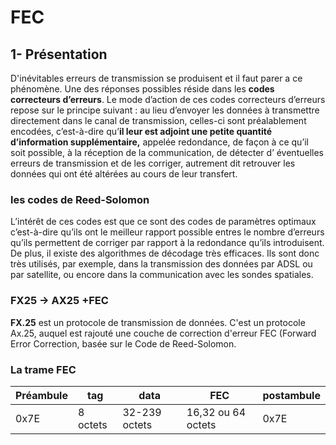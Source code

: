 ﻿# FEC 

## 1- Présentation

D'inévitables erreurs de transmission  se  produisent   et  il  faut  parer  a  ce  phénomène.  Une  des  réponses possibles réside dans les **codes correcteurs d’erreurs**.
Le mode d’action de ces codes correcteurs d’erreurs repose sur le principe  suivant : au lieu d’envoyer les données à transmettre directement dans le canal  de transmission, celles-ci sont préalablement encodées, c’est-à-dire qu’**il leur  est adjoint une petite quantité d’information supplémentaire,** appelée redondance, de façon à ce qu’il soit possible, à la réception de la communication,  de  détecter  d’ éventuelles  erreurs  de  transmission  et  de les corriger, autrement dit retrouver les données qui ont  été altérées au cours  de leur transfert.

### les  codes de Reed-Solomon
L’intérêt  de  ces  codes  est  que  ce  sont  des  codes  de  paramètres  optimaux c’est-à-dire qu’ils ont le meilleur rapport possible entres le nombre d’erreurs  qu’ils permettent de corriger par rapport à la redondance qu’ils introduisent.  
De  plus,  il  existe  des  algorithmes  de  décodage  très  efficaces.  Ils  sont  donc  
très utilisés, par exemple, dans la transmission des données par ADSL ou par satellite, ou encore dans  la communication avec les sondes spatiales.

### FX25 -> AX25 +FEC
**FX.25** est un protocole de transmission de données. C'est un protocole Ax.25, auquel est rajouté une couche de correction d'erreur  FEC (Forward Error Correction, basée sur le Code de Reed-Solomon.

### La trame FEC
|Préambule| tag | data | FEC | postambule |
|--|--|--|--|--|
|0x7E  | 8 octets | 32-239 octets | 16,32 ou 64 octets | 0x7E




